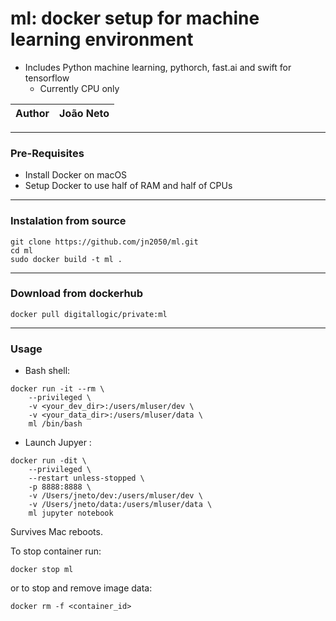 # ml: docker setup for machine learning environment
* Includes Python machine learning, pythorch, fast.ai and swift for tensorflow
  * Currently CPU only


|Author|João Neto|
|:---:|:---:|

****
### Pre-Requisites 

* Install Docker on macOS
* Setup Docker to use half of RAM and half of CPUs


****
### Instalation from source

```
git clone https://github.com/jn2050/ml.git
cd ml
sudo docker build -t ml .
```


****
### Download from dockerhub

```
docker pull digitallogic/private:ml
```


****
### Usage 

* Bash shell:

```
docker run -it --rm \
    --privileged \
    -v <your_dev_dir>:/users/mluser/dev \
    -v <your_data_dir>:/users/mluser/data \
    ml /bin/bash
```

* Launch Jupyer :

```
docker run -dit \
    --privileged \
    --restart unless-stopped \
    -p 8888:8888 \
    -v /Users/jneto/dev:/users/mluser/dev \
    -v /Users/jneto/data:/users/mluser/data \
    ml jupyter notebook
```

Survives Mac reboots.

To stop container run:

```
docker stop ml
```

or to stop and remove image data:

```
docker rm -f <container_id>
```